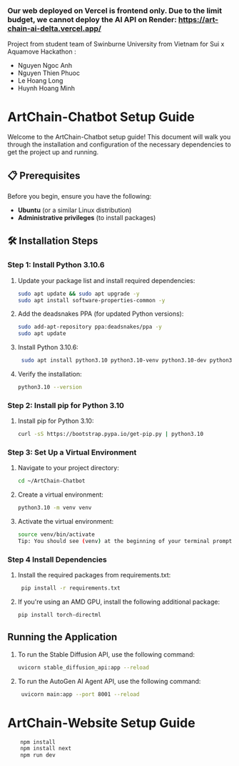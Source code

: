 ### Our web deployed on Vercel is frontend only. Due to the limit budget, we cannot deploy the AI API on Render: https://art-chain-ai-delta.vercel.app/

Project from student team of Swinburne University from Vietnam for Sui x Aquamove Hackathon :
- Nguyen Ngoc Anh
- Nguyen Thien Phuoc
- Le Hoang Long
- Huynh Hoang Minh

# ArtChain-Chatbot Setup Guide

Welcome to the ArtChain-Chatbot setup guide! This document will walk you through the installation and configuration of the necessary dependencies to get the project up and running.

## 📋 Prerequisites

Before you begin, ensure you have the following:

- **Ubuntu** (or a similar Linux distribution)
- **Administrative privileges** (to install packages)

## 🛠 Installation Steps

### Step 1: Install Python 3.10.6

1. Update your package list and install required dependencies:

   ```bash
   sudo apt update && sudo apt upgrade -y
   sudo apt install software-properties-common -y

2. Add the deadsnakes PPA (for updated Python versions):

    ```bash
    sudo add-apt-repository ppa:deadsnakes/ppa -y
    sudo apt update

3. Install Python 3.10.6:
   ```bash
    sudo apt install python3.10 python3.10-venv python3.10-dev python3.10-distutils -y

4. Verify the installation:

   ```bash
   python3.10 --version

### Step 2: Install pip for Python 3.10

1. Install pip for Python 3.10:

   ```bash
   curl -sS https://bootstrap.pypa.io/get-pip.py | python3.10

### Step 3: Set Up a Virtual Environment

1. Navigate to your project directory:
   
   ```bash
   cd ~/ArtChain-Chatbot

2. Create a virtual environment:

   ```bash
   python3.10 -m venv venv

3. Activate the virtual environment:

   ```bash
   source venv/bin/activate
   Tip: You should see (venv) at the beginning of your terminal prompt, indicating the virtual environment is active.
### Step 4 Install Dependencies
1. Install the required packages from requirements.txt:
   
   ```bash
    pip install -r requirements.txt
2. If you're using an AMD GPU, install the following additional package:

   ```bash
   pip install torch-directml

## Running the Application
1. To run the Stable Diffusion API, use the following command:

    ```bash
    uvicorn stable_diffusion_api:app --reload

2. To run the AutoGen AI Agent API, use the following command:

   ```bash
    uvicorn main:app --port 8001 --reload

# ArtChain-Website Setup Guide

```bash
    npm install
    npm install next
    npm run dev
